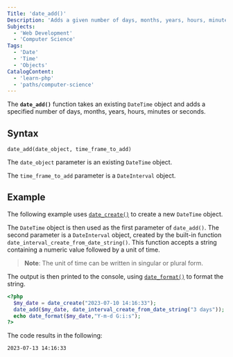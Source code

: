 ```yaml
---
Title: 'date_add()'
Description: 'Adds a given number of days, months, years, hours, minutes or seconds to an existing date.'
Subjects:
  - 'Web Development'
  - 'Computer Science'
Tags:
  - 'Date'
  - 'Time'
  - 'Objects'
CatalogContent:
  - 'learn-php'
  - 'paths/computer-science'
---
```


The **`date_add()`** function takes an existing `DateTime` object and adds a specified number of days, months, years, hours, minutes or seconds.

## Syntax

```pseudo
date_add(date_object, time_frame_to_add)
```

The `date_object` parameter is an existing `DateTime` object.

The `time_frame_to_add` parameter is a `DateInterval` object.

## Example

The following example uses [`date_create()`]("https://www.codecademy.com/resources/docs/php/date-functions/date-create") to create a new `DateTime` object.

The `DateTime` object is then used as the first parameter of `date_add()`. The second parameter is a `DateInterval` object, created by the built-in function `date_interval_create_from_date_string()`. This function accepts a string containing a numeric value followed by a unit of time.

> **Note**: The unit of time can be written in singular or plural form.

The output is then printed to the console, using [`date_format()`]("https://www.codecademy.com/resources/docs/php/date-functions/date-format") to format the string.

```php
<?php
  $my_date = date_create("2023-07-10 14:16:33");
  date_add($my_date, date_interval_create_from_date_string("3 days"));
  echo date_format($my_date,"Y-m-d G:i:s");
?>
```

The code results in the following:

```shell
2023-07-13 14:16:33
```
